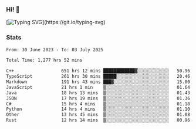 ### Hi!  👋

[![Typing SVG](https://readme-typing-svg.herokuapp.com?font=Fira+Code&pause=1000&width=435&lines=Hello!+I'm+Texiwustion.)](https://git.io/typing-svg)

### Stats

<!--START_SECTION:waka-->

```txt
From: 30 June 2023 - To: 03 July 2025

Total Time: 1,277 hrs 52 mins

C++                  651 hrs 12 mins ████████████▓░░░░░░░░░░░░   50.96 %
TypeScript           261 hrs 30 mins █████░░░░░░░░░░░░░░░░░░░░   20.46 %
Markdown             191 hrs 43 mins ███▓░░░░░░░░░░░░░░░░░░░░░   15.00 %
JavaScript           21 hrs 1 min    ▒░░░░░░░░░░░░░░░░░░░░░░░░   01.64 %
Java                 18 hrs 13 mins  ▒░░░░░░░░░░░░░░░░░░░░░░░░   01.43 %
JSON                 17 hrs 19 mins  ▒░░░░░░░░░░░░░░░░░░░░░░░░   01.36 %
C#                   15 hrs 4 mins   ▒░░░░░░░░░░░░░░░░░░░░░░░░   01.18 %
Python               14 hrs 4 mins   ▒░░░░░░░░░░░░░░░░░░░░░░░░   01.10 %
Other                13 hrs 45 mins  ▒░░░░░░░░░░░░░░░░░░░░░░░░   01.08 %
Rust                 12 hrs 14 mins  ▒░░░░░░░░░░░░░░░░░░░░░░░░   00.96 %
```

<!--END_SECTION:waka-->

